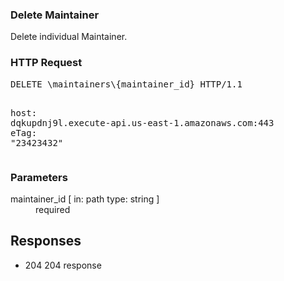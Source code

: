 <!DOCTYPE html><html><head><title>Delete Maintainer</title><link rel="stylesheet" href="../OpenApi.css"/><meta charset="utf-8"/><meta name="viewport" content="width=device-width, initial-scale=1"/></head><body><article><section  class="requestOverview"><h1  class="requestSummary">Delete Maintainer</h1><p  class="requestDescription">Delete individual Maintainer.</p></section><section  class="http"><h3>HTTP Request</h3><pre  class="httpExample"><span  class="requestLine">DELETE</span> <span  class="httpTarget">\maintainers\{maintainer_id}</span> <span  class="httpVersion">HTTP/1.1</span>
<span  class="headerLine">host</span>: <span  class="headerValue">dqkupdnj9l.execute-api.us-east-1.amazonaws.com:443</span>
<span  class="headerLine">eTag</span>: <span  class="headerValue">"23423432"</span>
</pre></section><dl  class="parameters"><h3>Parameters</h3><dt  class="parameter"><span  class="parameterName">maintainer_id</span> [ in: <span  class="parameterLocation">path</span> type: <span  class="parameterType">string</span> ]</dt><dd  class="parameter"><span  class="parameterDescription"></span> <span  class="parameterRequired">required</span></dd></dl><section  class="responses"><h2>Responses</h2><ul  class="responses"><li  class="response"><span  class="statusLine">204</span> <span  class="statusDescription">204 response</span></li></ul></section></article></body></html>